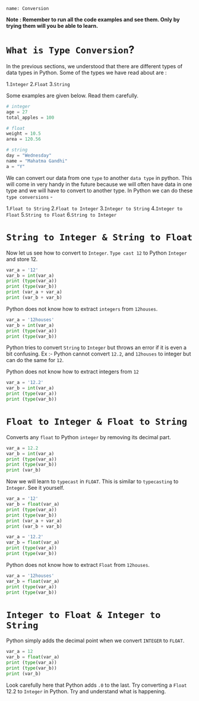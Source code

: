 ```ngMeta
name: Conversion
```

  
**Note : Remember to run all the code examples and see them. Only by trying them will you be able to learn.**

# `What is Type Conversion`?

In the previous sections, we understood that there are different types of data types in Python. Some of the types we have read about are :

1.`Integer`
2.`Float`
3.`String`

Some examples are given below. Read them carefully.

```python
# integer
age = 27
total_apples = 100

# float
weight = 10.5
area = 120.56

# string
day = "Wednesday"
name = "Mahatma Gandhi"
a = "Y"
```
  
We can convert our data from one `type` to another `data type` in python. This will come in very handy in the future because we will often have data in one type and we will have to convert to another type. In Python we can do these `type conversions` -

1.`Float to String`
2.`Float to Integer`
3.`Integer to String`
4.`Integer to Float`
5.`String to Float`
6.`String to Integer`


# `String to Integer & String to Float`
Now let us see how to convert to `Integer`. `Type cast 12` to Python `Integer` and store 12.

```python
var_a = '12'
var_b = int(var_a)
print (type(var_a))
print (type(var_b))
print (var_a + var_a)
print (var_b + var_b)
```

Python does not know how to extract `integers` from `12houses`.
```python
var_a = '12houses'
var_b = int(var_a)
print (type(var_a))
print (type(var_b))
```

Python tries to convert `String` to `Integer` but throws an error if it is even a bit confusing. Ex :- Python cannot convert `12.2`, and `12houses` to integer but can do the same for `12`.

Python does not know how to extract integers from `12`
```python
var_a = '12.2'
var_b = int(var_a)
print (type(var_a))
print (type(var_b))
```

# `Float to Integer & Float to String`

Converts any `float` to Python `integer` by removing its decimal part.

```python
var_a = 12.2
var_b = int(var_a)
print (type(var_a))
print (type(var_b))
print (var_b)
```

Now we will learn to `typecast` in `FLOAT`. This is similar to `typecasting` to `Integer`. See it yourself.

```python
var_a = '12'
var_b = float(var_a)
print (type(var_a))
print (type(var_b))
print (var_a + var_a)
print (var_b + var_b)
```

```python
var_a = '12.2'
var_b = float(var_a)
print (type(var_a))
print (type(var_b))
```

Python does not know how to extract `Float` from `12houses`.

```python
var_a = '12houses'
var_b = float(var_a)
print (type(var_a))
print (type(var_b))
```

# `Integer to Float & Integer to String`

  
Python simply adds the decimal point when we convert `INTEGER` to `FLOAT`.
```python
var_a = 12
var_b = float(var_a)
print (type(var_a))
print (type(var_b))
print (var_b)
```

Look carefully here that Python adds `.0` to the last.  Try converting a `Float` 12.2 to `Integer` in Python. Try and understand what is happening.